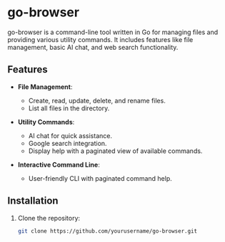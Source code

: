 # go-browser

go-browser is a command-line tool written in Go for managing files and providing various utility commands. It includes features like file management, basic AI chat, and web search functionality.

## Features

- **File Management**:
  - Create, read, update, delete, and rename files.
  - List all files in the directory.

- **Utility Commands**:
  - AI chat for quick assistance.
  - Google search integration.
  - Display help with a paginated view of available commands.

- **Interactive Command Line**:
  - User-friendly CLI with paginated command help.

## Installation

1. Clone the repository:
   ```bash
   git clone https://github.com/yourusername/go-browser.git
